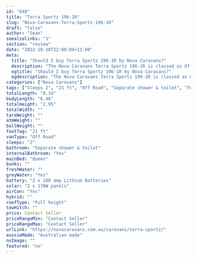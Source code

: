 ```yaml
---
id: "840"
title: "Terra Sportz 196-1R"
slug: "Nova-Caravans-Terra-Sportz-196-1R"
draft: "false"
author: "Sean"
seealsolinks: "1"
section: "review"
date: "2022-10-10T22:00:09+11:00"
meta:
  title: "Should I buy Terra Sportz 196-1R by Nova Caravans?"
  description: "The Nova Caravans Terra Sportz 196-1R is classed as Off Road, and sleeps 2 people. It is Australian made and comes in at 21 ft. It generally has Separate shower & toilet."
  ogtitle: "Should I buy Terra Sportz 196-1R by Nova Caravans?"
  ogdescription: "The Nova Caravans Terra Sportz 196-1R is classed as Off Road, and sleeps 2 people. It is Australian made and comes in at 21 ft. It generally has Separate shower & toilet."
categories: ["Nova Caravans"]
tags: ["Sleeps 2", "21 ft", "Off Road", "Separate shower & toilet", "Full height", "Price Unknown", "Australian made"]
totalLength: "8.34"
bodyLength: "6.46"
totalHeight: "2.95"
totalWidth: ""
tareWeight: ""
atmWeight: ""
ballWeight: ""
footTag: "21 ft"
vanType: "Off Road"
sleeps: "2"
bathroom: "Separate shower & toilet"
internalBathroom: "Yes"
mainBed: "Queen"
bunks: ""
freshWater: ""
greyWater: "Yes"
battery: "2 x 100 amp Lithium Batteries"
solar: "2 x 170W panels"
airCon: "Yes"
hybrid: ""
roofType: "Full height"
towHitch: ""
price: Contact Seller
priceRangeMin: "Contact Seller"
priceRangeMax: "Contact Seller"
urlLink: "https://novacaravans.com.au/caravans/terra-sportz/"
aussieMade: "Australian made"
noImage: ""
featured: "no"
---
```

